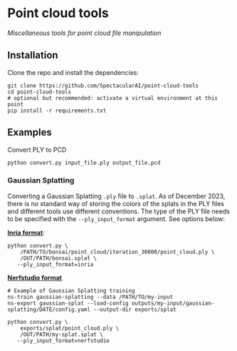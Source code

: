 # Point cloud tools
_Miscellaneous tools for point cloud file manipulation_


## Installation

Clone the repo and install the dependencies:

    git clone https://github.com/SpectacularAI/point-cloud-tools
    cd point-cloud-tools
    # optional but recommended: activate a virtual environment at this point
    pip install -r requirements.txt

## Examples

Convert PLY to PCD

    python convert.py input_file.ply output_file.pcd

### Gaussian Splatting

Converting a Gaussian Splatting `.ply` file to `.splat`. As of December 2023, there is no standard way of storing the
colors of the splats in the PLY files and different tools use different conventions. The type of the PLY file needs
to be specified with the `--ply_input_format` argument. See options below:

[**Inria format**](https://github.com/graphdeco-inria/gaussian-splatting#evaluation):

    python convert.py \
        /PATH/TO/bonsai/point_cloud/iteration_30000/point_cloud.ply \
        /OUT/PATH/bonsai.splat \
       --ply_input_format=inria

[**Nerfstudio format**](https://github.com/nerfstudio-project/nerfstudio)

    # Example of Gaussian Splatting training
    ns-train gaussian-splatting --data /PATH/TO/my-input
    ns-export gaussian-splat --load-config outputs/my-input/gaussian-splatting/DATE/config.yaml --output-dir exports/splat

    python convert.py \
        exports/splat/point_cloud.ply \
        /OUT/PATH/my-splat.splat \
       --ply_input_format=nerfstudio
